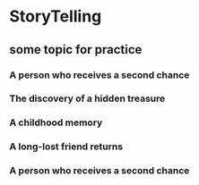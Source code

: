 # StoryTelling
## some topic for practice
### A person who receives a second chance
### The discovery of a hidden treasure
### A childhood memory
### A long-lost friend returns
### A person who receives a second chance
